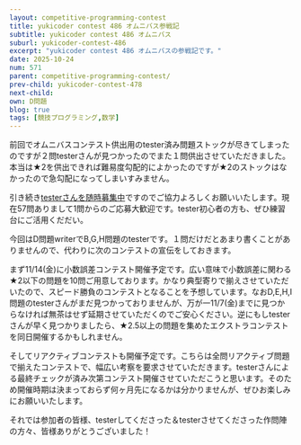 ```yaml
---
layout: competitive-programming-contest
title: yukicoder contest 486 オムニバス参戦記
subtitle: yukicoder contest 486 オムニバス
suburl: yukicoder-contest-486
excerpt: "yukicoder contest 486 オムニバスの参戦記です。"
date: 2025-10-24
num: 571
parent: competitive-programming-contest/
prev-child: yukicoder-contest-478
next-child: 
own: D問題
blog: true
tags: [競技プログラミング,数学]
---
```


前回でオムニバスコンテスト供出用のtester済み問題ストックが尽きてしまったのですが２問testerさんが見つかったのでまた１問供出させていただきました。本当は★2を供出できれば難易度勾配的によかったのですが★2のストックはなかったので急勾配になってしまいすみません。

引き続き[testerさんを随時募集中](https://p-adic.github.io/competitive-programming-creating-problem-status/)ですのでご協力よろしくお願いいたします。現在57問ありまして1問からのご応募大歓迎です。tester初心者の方も、ぜひ練習台にご活用くだだい。

今回はD問題writerでB,G,H問題のtesterです。１問だけだとあまり書くことがありませんので、代わりに次のコンテストの宣伝をしておきます。

まず11/14(金)に小数誤差コンテスト開催予定です。広い意味で小数誤差に関わる★2以下の問題を10問ご用意しております。かなり典型寄りで揃えさせていただいたので、スピード勝負のコンテストとなることを予想しています。なおD,E,H,I問題のtesterさんがまだ見つかっておりませんが、万が一11/7(金)までに見つからなければ無茶はせず延期させていただくのでご安心ください。逆にもしtesterさんが早く見つかりましたら、★2.5以上の問題を集めたエクストラコンテストを同日開催するかもしれません。

そしてリアクティブコンテストも開催予定です。こちらは全問リアクティブ問題で揃えたコンテストで、幅広い考察を要求させていただきます。testerさんによる最終チェックが済み次第コンテスト開催させていただこうと思います。そのため開催時期は決まっておらず何ヶ月先になるかは分かりませんが、ぜひお楽しみにお願いいたします。

それでは参加者の皆様、testerしてくださった＆testerさせてくださった作問陣の方々、皆様ありがとうございました！
